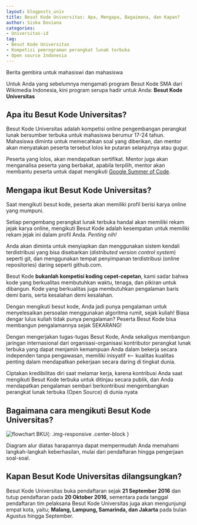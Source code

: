 ```yaml
---
layout: blogposts_univ
title: Besut Kode Universitas: Apa, Mengapa, Bagaimana, dan Kapan?
author: Siska Doviana
categories:
- Universitas-id
tag:
- Besut Kode Universitas
- Kompetisi pemrograman perangkat lunak terbuka
- Open source Indonesia
---
```


Berita gembira untuk mahasiswi dan mahasiswa 

Untuk Anda yang sebelumnya mengamati program Besut Kode SMA dari Wikimedia Indonesia, kini program serupa hadir untuk Anda: **Besut Kode Universitas**

## Apa itu Besut Kode Universitas? 

Besut Kode Universitas adalah kompetisi online pengembangan perangkat lunak bersumber terbuka untuk mahasiswa berumur 17-24 tahun. Mahasiswa diminta untuk memecahkan soal yang diberikan, dan mentor akan menyatakan peserta tersebut lolos ke putaran selanjutnya atau gugur. 

Peserta yang lolos, akan mendapatkan sertifikat. Mentor juga akan menganalisa peserta yang berbakat, apabila terpilih, mentor akan membantu peserta untuk dapat mengikuti [Google Summer of Code](https://summerofcode.withgoogle.com/).

## Mengapa ikut Besut Kode Universitas? 

Saat mengikuti besut kode, peserta akan memiliki profil berisi karya online yang mumpuni. 

Setiap pengembang perangkat lunak terbuka handal akan memiliki rekam jejak karya online, mengikuti Besut Kode adalah kesempatan untuk memiliki rekam jejak ini dalam profil Anda. *Penting nih!*

Anda akan diminta untuk menyiapkan dan menggunakan sistem kendali terdistribusi yang bisa disebarkan (*distributed version control system*) seperti git, dan menggunakan tempat penyimpanan terdistribusi (online repositories) daring seperti github.com.

Besut Kode **bukanlah kompetisi koding cepet-cepetan**, kami sadar bahwa kode yang berkualitas membutuhkan waktu, tenaga, dan pikiran untuk dibangun. Kode yang berkualitas juga membutuhkan pengalaman baris demi baris, serta kesalahan demi kesalahan. 

Dengan mengikuti besut kode, Anda jadi punya pengalaman untuk menyelesaikan persoalan menggunakan algoritma rumit, sejak kuliah! Biasa dengar lulus kuliah tidak punya pengalaman? Peserta Besut Kode bisa membangun pengalamannya sejak SEKARANG!

Dengan mengerjakan tugas-tugas Besut Kode, Anda sekaligus membangun jaringan internasional dari organisasi-organisasi kontributor perangkat lunak terbuka yang dapat menjamin kemampuan Anda dalam bekerja secara independen tanpa pengawasan, memiliki inisyatif <-- kualitas kualitas penting dalam mendapatkan pekerjaan secara daring di tingkat dunia.

Ciptakan kredibilitas diri saat melamar kerja, karena kontribusi Anda saat mengikuti Besut Kode terbuka untuk ditinjau secara publik, dan Anda mendapatkan pengalaman sembari berkontribusi mengembangkan perangkat lunak terbuka (Open Source) di dunia nyata

## Bagaimana cara mengikuti Besut Kode Universitas? 

![flowchart BKU](http://besutkode.org/archive/besutkode2016/img/flowchart_clean.png "flowchart BKU"){: .img-responsive .center-block }

Diagram alur diatas harapannya dapat mempermudah Anda memahami langkah-langkah keberhasilan, mulai dari pendaftaran hingga pengerjaan soal-soal. 

## Kapan Besut Kode Universitas dilangsungkan?

Besut Kode Universitas buka pendaftaran sejak **21 September 2016** dan tutup pendaftaran pada **20 Oktober 2016**, sementara pada tanggal pendaftaran tim pelaksana Besut Kode Universitas juga akan mengunjungi empat kota, yaitu; **Malang, Lampung, Samarinda, dan Jakarta** pada bulan Agustus hingga September. 
